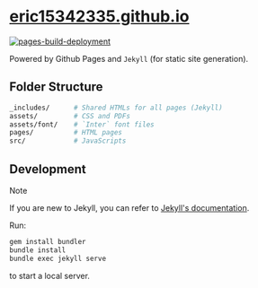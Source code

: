 # [eric15342335.github.io](https://eric15342335.github.io)

[![pages-build-deployment](https://github.com/eric15342335/eric15342335.github.io/actions/workflows/pages/pages-build-deployment/badge.svg)](https://github.com/eric15342335/eric15342335.github.io/actions/workflows/pages/pages-build-deployment)

Powered by Github Pages and `Jekyll` (for static site generation).

## Folder Structure

```bash
_includes/      # Shared HTMLs for all pages (Jekyll)
assets/         # CSS and PDFs
assets/font/    # `Inter` font files
pages/          # HTML pages
src/            # JavaScripts
```

## Development

> [!NOTE]
> If you are new to Jekyll, you can refer to [Jekyll's documentation](https://jekyllrb.com/docs/).

Run:

```bash
gem install bundler
bundle install
bundle exec jekyll serve
```

to start a local server.
